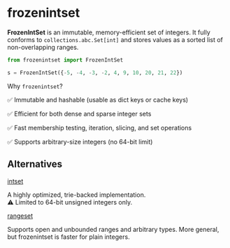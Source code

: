 # frozenintset

**FrozenIntSet** is an immutable, memory-efficient set of integers.
It fully conforms to `collections.abc.Set[int]` and stores values as a sorted list of non-overlapping ranges.


```python
from frozenintset import FrozenIntSet

s = FrozenIntSet({-5, -4, -3, -2, 4, 9, 10, 20, 21, 22})
```

Why `frozenintset`?

✅ Immutable and hashable (usable as dict keys or cache keys)

✅ Efficient for both dense and sparse integer sets

✅ Fast membership testing, iteration, slicing, and set operations

✅ Supports arbitrary-size integers (no 64-bit limit)

## Alternatives

<dl>
<dt><a href="https://pypi.org/project/intset/">intset</a></dt>
<dl>A highly optimized, trie-backed implementation.<br>
⚠️ Limited to 64-bit unsigned integers only.</dl>

<dt><a href="https://pypi.org/project/rangeset/">rangeset</a></dt>
<dl>Supports open and unbounded ranges and arbitrary types.
More general, but frozenintset is faster for plain integers.</dl>
</dl>